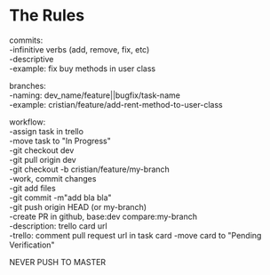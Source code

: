 # The Rules 


commits:<br>
-infinitive verbs (add, remove, fix, etc)<br>
-descriptive<br>
-example: fix buy methods in user class<br>

branches:<br>
-naming: dev_name/feature||bugfix/task-name<br>
-example: cristian/feature/add-rent-method-to-user-class<br>

workflow:<br>
-assign task in trello<br>
-move task to "In Progress"<br>
-git checkout dev<br>
-git pull origin dev<br>
-git checkout -b cristian/feature/my-branch<br>
-work, commit changes<br>
-git add files<br>
-git commit -m"add bla bla"<br>
-git push origin HEAD (or my-branch)<br>
-create PR in github, base:dev compare:my-branch<br>
-description: trello card url<br>
-trello: comment pull request url in task card
-move card to "Pending Verification"<br>

NEVER PUSH TO MASTER
